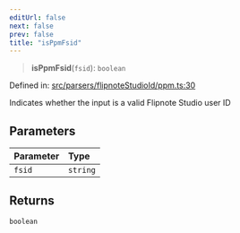 ```yaml
---
editUrl: false
next: false
prev: false
title: "isPpmFsid"
---
```


> **isPpmFsid**(`fsid`): `boolean`

Defined in: [src/parsers/flipnoteStudioId/ppm.ts:30](https://github.com/jaames/flipnote.js/blob/8ec10f089e866d1297261b52ab6750bd899577ce/src/parsers/flipnoteStudioId/ppm.ts#L30)

Indicates whether the input is a valid Flipnote Studio user ID

## Parameters

| Parameter | Type |
| :------ | :------ |
| `fsid` | `string` |

## Returns

`boolean`
